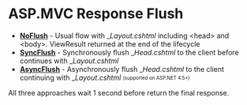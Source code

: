 # ASP.MVC Response Flush

* **[NoFlush](https://github.com/joaope/AspFlushResponseScenarios/blob/master/NoFlush/Controllers/HomeController.cs#L14)** - Usual flow with __Layout.cshtml_ including &lt;head&gt; and &lt;body&gt;. ViewResult returned at the end of the lifecycle
* **[SyncFlush](https://github.com/joaope/AspFlushResponseScenarios/blob/master/SyncFlush/Controllers/HomeController.cs#L13)** - Synchronously flush __Head.cshtml_ to the client before continues with __Layout.cshtml_
* **[AsyncFlush](https://github.com/joaope/AspFlushResponseScenarios/blob/master/AsyncFlush/Controllers/HomeController.cs#L14)** - Asynchronously flush __Head.cshtml_ to the client continuing with __Layout.cshtml_ <sub><sup>(supported on ASP.NET 4.5+)</sub></sub>

All three approaches wait 1 second before return the final response.
